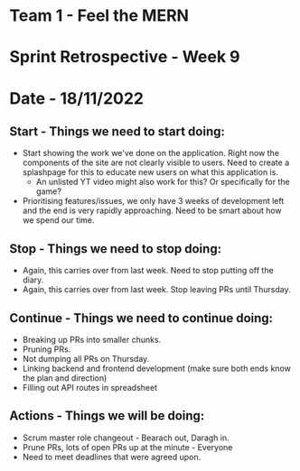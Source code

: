 # Team 1 - Feel the MERN
# Sprint Retrospective - Week 9
# Date - 18/11/2022


## **Start - Things we need to start doing:**
- Start showing the work we've done on the application. Right now the components of the site are not clearly visible to users. Need to create a splashpage for this to educate new users on what this application is.
  - An unlisted YT video might also work for this? Or specifically for the game?
- Prioritising features/issues, we only have 3 weeks of development left and the end is very rapidly approaching. Need to be smart about how we spend our time.

## **Stop - Things we need to stop doing:**
- Again, this carries over from last week. Need to stop putting off the diary.
- Again, this carries over from last week. Stop leaving PRs until Thursday.

## **Continue - Things we need to continue doing:**
- Breaking up PRs into smaller chunks.
- Pruning PRs.
- Not dumping all PRs on Thursday.
- Linking backend and frontend development (make sure both ends know the plan and direction)
- Filling out API routes in spreadsheet


## **Actions - Things we will be doing:**
- Scrum master role changeout - Bearach out, Daragh in.
- Prune PRs, lots of open PRs up at the minute - Everyone
- Need to meet deadlines that were agreed upon. 